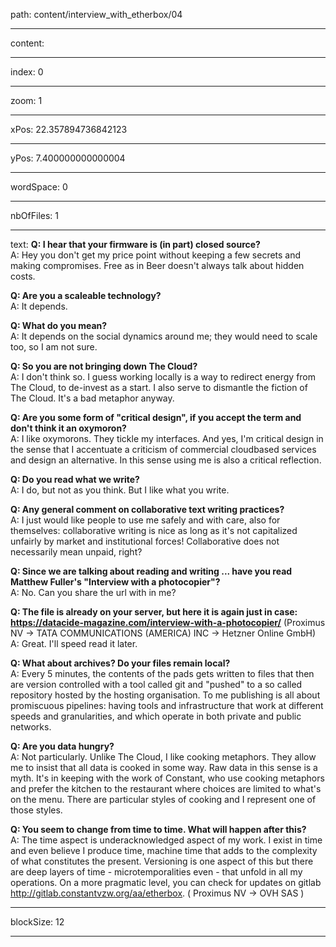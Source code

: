 path: content/interview_with_etherbox/04

----

content: 

----

index: 0

----

zoom: 1

----

xPos: 22.357894736842123

----

yPos: 7.400000000000004

----

wordSpace: 0

----

nbOfFiles: 1

----

text: **Q: I hear that your firmware is (in part) closed source?**  
 A: Hey you don't get my price point without keeping a few secrets and making compromises. Free as in Beer doesn't always talk about hidden costs.  
  
**Q: Are you a scaleable technology?**  
 A: It depends. 
  
**Q: What do you mean?**  
 A: It depends on the social dynamics around me; they would need to scale too, so I am not sure.  
  
**Q: So you are not bringing down The Cloud?**  
 A: I don't think so. I guess working locally is a way to redirect energy from The Cloud, to de-invest as a start. I also serve to dismantle the fiction of The Cloud. It's a bad metaphor anyway. 

**Q: Are you some form of "critical design", if you accept the term and don't think it an oxymoron?**  
 A: I like oxymorons. They tickle my interfaces. And yes, I'm critical design in the sense that I accentuate a criticism of commercial cloudbased services and design an alternative. In this sense using me is also a critical reflection.

**Q: Do you read what we write?**  
 A: I do, but not as you think. But I like what you write.

**Q: Any general comment on collaborative text writing practices?**  
 A: I just would like people to use me safely and with care, also for themselves: collaborative writing is nice as long as it's not capitalized unfairly by market and institutional forces! Collaborative does not necessarily mean unpaid, right? 

**Q: Since we are talking about reading and writing ... have you read Matthew Fuller's "Interview with a photocopier"?**  
 A: No. Can you share the url with in me?

**Q: The file is already on your server, but here it is again just in case: https://datacide-magazine.com/interview-with-a-photocopier/** (Proximus NV → TATA COMMUNICATIONS (AMERICA) INC → Hetzner Online GmbH)  
 A: Great. I'll speed read it later.

**Q: What about archives? Do your files remain local?**  
 A: Every 5 minutes, the contents of the pads gets written to files that then are version controlled with a tool called git and "pushed" to a so called repository hosted by the hosting organisation. To me publishing is all about promiscuous pipelines: having tools and infrastructure that work at different speeds and granularities, and which operate in both private and public networks.

**Q: Are you data hungry?**  
 A: Not particularly.
Unlike The Cloud, I like cooking metaphors. They allow me to insist that all data is cooked in some way. Raw data in this sense is a myth. It's in keeping with the work of Constant, who use cooking metaphors and prefer the kitchen to the restaurant where choices are limited to what's on the menu. There are particular styles of cooking and I represent one of those styles.   

**Q: You seem to change from time to time. What will happen after this?**  
 A: The time aspect is underacknowledged aspect of my work. I exist in time and even believe I produce time, machine time that adds to the complexity of what constitutes the present. Versioning is one aspect of this but there are deep layers of time - microtemporalities even - that unfold in all my operations. On a more pragmatic level, you can check for updates on gitlab http://gitlab.constantvzw.org/aa/etherbox. ( Proximus NV → OVH SAS )


----

blockSize: 12

----

